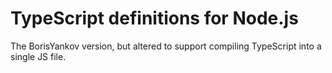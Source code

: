 # TypeScript definitions for Node.js

The BorisYankov version, but altered to support compiling TypeScript into a single JS file.
